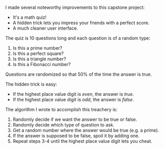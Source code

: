 I made several noteworthy improvements to this capstone project:

* It's a math quiz!
* A hidden trick lets you impress your friends with a perfect score.
* A much cleaner user interface.

The quiz is 10 questions long and each question is of a random type:

1. Is this a prime number?
2. Is this a perfect square?
3. Is this a triangle number?
4. Is this a Fibonacci number?

Questions are randomized so that 50% of the time the answer is true.

The hidden trick is easy:

 * If the highest place value digit is *even*, the answer is *true*.
 * If the highest place value digit is *odd*, the answer is *false*.

The algorithm I wrote to accomplish this treachery is:

1. Randomly decide if we want the answer to be true or false.
2. Randomly decide which type of question to ask.
3. Get a random number where the answer would be true (e.g. a prime).
4. If the answer is supposed to be false, spoil it by adding one.
5. Repeat steps 3-4 until the highest place value digit lets you cheat.
